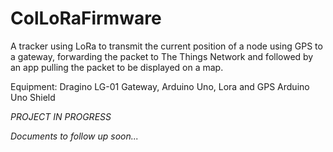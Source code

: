 # ColLoRaFirmware
A tracker using LoRa to transmit the current position of a node using GPS to a gateway, forwarding the packet to The Things Network and followed by an app pulling the packet to be displayed on a map. 

Equipment:
Dragino LG-01 Gateway,
Arduino Uno,
Lora and GPS Arduino Uno Shield

*PROJECT IN PROGRESS*

*Documents to follow up soon...*
